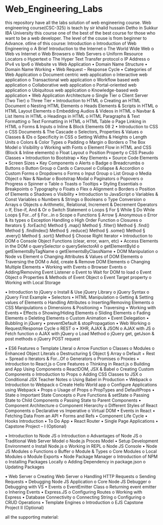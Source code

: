 # Web_Engineering_Labs
this repository have all the labs solution of web engineering course.
Web engineering course(CSC-325) is teach by sir khalid hussain Detho in Sukkur IBA University
this course one of the best of the best course for those who want to be a web developer. 
The level of the couse is from beginner to Advance.
otline of this course:
      Introduction
o Introduction of Web Engineering
o A Brief Introduction to the Internet
o The World Wide Web
o Web vs Internet
o Web Browsers
o Web Servers
o Uniform Resource Locators
o Hypertext
o The Hyper Text Transfer protocol
o IP Address
o IPv4 vs Ipv6
o Website vs Web Application
• Domain Name Structure
• Domain Name Working
• Web Request – Response Cycle
• Categories of Web Application
o Document centric web application
o Interactive web application
o Transactional web application
o Workflow based web application
o Collaborative web application
o Portal-oriented web application
o Ubiquitous web application
o Knowledge-based web application
• Web Application Architecture
o Single Tier
o Client Server (Two Tier)
o Three Tier
• Introduction to HTML
o Creating an HTML Document
o Nesting HTML Elements
o Heads Elements & Scripts in HTML
o HTML Layout Elements
o Embedding Audios & Videos in HTML
o Navbar & List Items in HTML
o Headings in HTML
o HTML Paragraphs & Text Formatting
o Text Formatting in HTML
o HTML Table
o Page Linking in HTML
o Forms & Inputs
o Inline & Block Elements
08 2 • Introduction to CSS
o CSS Documents & The Cascade
o Selectors, Properties & Values
o Classes & IDs
o Specificity in CSS
o Setting Widths & Heights
o Length Units
o Colors & Color Types
o Padding
o Margin
o Borders
o The Box Model
o Visibility
o Working with Fonts
o Element Flow in HTML and CSS (Block & Inline
elements)
o Float Layout
o Position Property
o CSS Pseudo Classes
 • Introduction to Bootstrap
• Key Elements
• Source Code Elements
• Screen Sizes
• Key Components
o Alerts
o Badge
o Breadcrumbs
o Buttons
o Button Group
o Cards
o Carousel
o Collapse & Accordion
o Custom Forms
o Dropdowns
o Forms
o Input Group
o List Group
o Media Object
o Nav & Navbar
o Bootstrap Modal
o Paginators
o Popovers
o Progress
o Spinner
o Table
o Toasts
o Tooltips
• Styling Essentials
o Breakpoints
o Typography
o Floats
o Flex
o Alignment
o Borders
o Position of Elements
o Shadows
o Visibility
• Introduction to JavaScript
o Variables & Const Variables
o Numbers & Strings
o Booleans
o Type Conversion
o Arrays
o Objects
o Arithmetic, Relational, Increment & Decrement
Operators
o If, Else-if, And & Or
o Switch Statement
o Loops
§ For
§ While
§ Do While Loops
§ For…of
§ For…in
o Scope
o Functions
§ Arrow
§ Anonymous
o Error & its types
o Exception Handling
o High Order Function
o Closures
o Iterators
§ .forEach() Method
§ .map() Method
§ .filter() Method
§ .find() Method
§ .findIndex() Method
§ .reduce() Method
§ .some() Method
§ .every() Method
§ .sort() Method
§ Choose Right Iterator
• Introduction to DOM
o Console Object Functions (clear, error, warn, etc)
• Access Elements in the DOM
o querySelector
o querySelectorAll
o getElementById
o getElementsByTagName
o getElementsByClassName
• DOM Manipulation
o Node vs Element
o Changing Attributes & Values of DOM Elements
o Traversing the DOM
o Add, create & Remove DOM Elements
o Changing Multiple Elements
• Working with Events
o Browser Events
o Adding/Removing Event Listener
o Event to Wait for DOM to load
o Event Object
o Properties & Methods of Event Object
o Event Target property
o Working with Local Storage

 • Introduction to jQuery
o Install & Use jQuery Library
o jQuery Syntax
o jQuery First Example
• Selectors
• HTML Manipulation
o Getting & Setting values of Elements
o Handling Attributes
o Inserting/Removing Elements
o CSS Manipulations
o Dimensions & Positioning
• Traversing
• Working with Events
• Effects
o Showing/Hiding Elements
o Sliding Elements
o Fading Elements
o Deleting Elements
o Custom Animation
• Event Delegation
• Bubbling in jQuery
• preventDefault & stopPropagation
• Web Working
o Request/Response Cycle
o REST
o
• XHR, AJAX & JSON
o AJAX with JS
o Fetch function
o AJAX with jQuery
o Load Method
o jQuery get, getJson & post methods
o jQuery POST request

• ES6 Features
o Template Literal
o Arrow Function
o Classes
o Modules
o Enhanced Object Literals
o Destructuring
§ Object
§ Array
o Default + Rest + Spread
o Iterators & For…Of
o Generators
o Promises
o Proxies
• Introduction to React,js
o Core Features
o Thinking in React.js
o Building and App Using Components
o ReactDOM, JSX & Babel
o Creating Custom Components
o Introduction to Props
o Adding CSS Classes to JSX
o Conditional JSX
Teacher Notes
o Using Babel in Production
• Webpack
o Introduction to Webpack
o Create Hello World app
o Configure Applications using Webpack
• Props
o Usage of Props
o PropTypes and DefaultProps
• State
o Important State Concepts
o Pure Functions & setState
o Passing State to Child Components
o Passing State to Parent Components
• Component Architecture
o Component Hierarchy
o Different Styles of React Components
o Declarative vs Imperative
o Virtual DOM
• Events in React
• Fetching Data From an API
• Forms and Refs
• Component Life Cycle
• Hooks Introduction
• To Do App
• React Router
• Single Page Applications
• Capstone Project – I (Optional)

• Introduction to Node JS
o Introduction
o Advantages of Node JS
o Traditional Web Server Model
o Node.js Proces Model
• Setup Development Environment
o Install Node.js
o Working in REPL
o Node JS Console
• Node JS Modules
o Functions
o Buffer
o Module & Types
o Core Modules
o Local Modules
o Module Exports
• Node Package Manager
o Introduction of NPM
o Installing Packages Locally
o Adding Dependency in package.json
o Updating Packages

• Web Server
o Creating Web Server
o Handling HTTP Requests
o Sending Requests
• Debugging Node JS Application
o Core Node JS Debugger
o Debugging with VS
• Events
o EventEmitter Class
o Returning event emitter
o Inhering Events
• Express.JS
o Configuring Routes
o Working with Express
• Database Connectivity
o Connecting String
o Configuring
o CRUD Operations
• Template Engines
o Introduction
o EJS
Capstone Project II (Optional)

all the supporting material:
